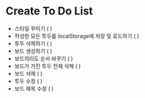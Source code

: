 # Create To Do List

- 스타일 꾸미기 ( )
- 작성한 모든 투두를 localStorage에 저장 및 로드하기 ( )
- 투두 삭제하기 ( )
- 보드 생성하기 ( )
- 보드끼리도 순서 바꾸기 ( )
- 보드가 가진 투두 전체 삭제 ( )
- 보드 삭제 ( )
- 투두 수정 ( )
- 보드 제목 수정 ( )
